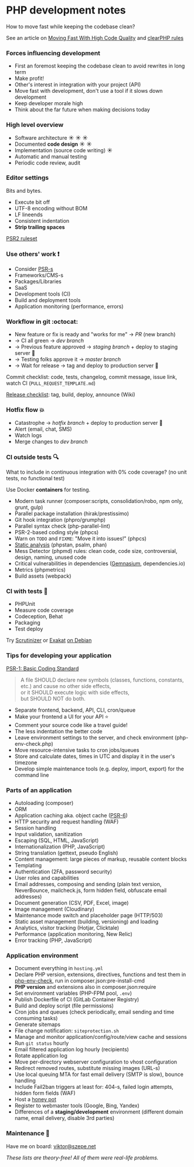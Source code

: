 # PHP development notes

How to move fast while keeping the codebase clean?

See an article on [Moving Fast With High Code Quality](https://engineering.quora.com/Moving-Fast-With-High-Code-Quality)
and [clearPHP rules](https://github.com/dseguy/clearPHP)

### Forces influencing development

- First an foremost keeping the codebase clean to avoid rewrites in long term
- Make profit!
- Other's interest in integration with your project (API)
- Move fast with development, don't use a tool if it slows down development
- Keep developer morale high
- Think about the far future when making decisions today

### High level overview

- Software architecture :sunny: :sunny: :sunny:
- Documented **code design** :sunny: :sunny:
- Implementation (source code writing) :sunny:
- Automatic and manual testing
- Periodic code review, audit

### Editor settings

Bits and bytes.

- Execute bit off
- UTF-8 encoding without BOM
- LF lineends
- Consistent indentation
- **Strip trailing spaces**

[PSR2 ruleset](https://github.com/squizlabs/PHP_CodeSniffer/blob/master/src/Standards/PSR2/ruleset.xml)

### Use others' work :exclamation:

- Consider [PSR-s](http://www.php-fig.org/psr/)
- Frameworks/CMS-s
- Packages/Libraries
- SaaS
- Development tools (CI)
- Build and deployment tools
- Application monitoring (performance, errors)

### Workflow in git :octocat:

- New feature or fix is ready and "works for me" → _PR_ (new branch)
- → CI all green → _dev branch_
- → Previous feature approved → _staging branch_ + deploy to staging server :ship:
- → Testing folks approve it → _master branch_
- → Wait for release → tag and deploy to production server :ship:

Commit checklist:
code, tests, changelog, commit message, issue link, watch CI (`PULL_REQUEST_TEMPLATE.md`)

[Release checklist](https://make.wordpress.org/cli/handbook/release-checklist/):
tag, build, deploy, announce (Wiki)

### Hotfix flow :boom:

- Catastrophe → _hotfix branch_ + deploy to production server :ship:
- Alert (email, chat, SMS)
- Watch logs
- Merge changes to _dev branch_

### CI outside tests :mag:

What to include in continuous integration with 0% code coverage?
(no unit tests, no functional test)

Use Docker **containers** for testing.

- Modern task runner (composer:scripts, consolidation/robo, npm only, grunt, gulp)
- Parallel package installation (hirak/prestissimo)
- Git hook integration (phpro/grumphp)
- Parallel syntax check (php-parallel-lint)
- PSR-2-based coding style (phpcs)
- Warn on `TODO` and `FIXME`: "Move it into issues!" (phpcs)
- [Static analysis](https://www.youtube.com/watch?v=majpU-_ShB0) (phpstan, psalm, phan)
- Mess Detector (phpmd) rules: clean code, code size, controversial, design, naming, unused code
- Critical vulnerabilities in dependencies ([Gemnasium](https://gemnasium.com/), dependencies.io)
- Metrics (phpmetrics)
- Build assets (webpack)

### CI with tests :mag_right:

- PHPUnit
- Measure code coverage
- Codeception, Behat
- Packaging
- Test deploy

Try [Scrutinizer](https://scrutinizer-ci.com/) or [Exakat](https://www.exakat.io/)
[on Debian](https://exakat.readthedocs.io/en/latest/Installation.html#quick-installation-with-debian-ubuntu)

### Tips for developing your application

[PSR-1: Basic Coding Standard](http://www.php-fig.org/psr/psr-1/)

> A file SHOULD declare new symbols (classes, functions, constants, etc.) and cause no other side effects,  
> or it SHOULD execute logic with side effects,  
> but SHOULD NOT do both.

- Separate frontend, backend, API, CLI, cron/queue
- Make your frontend a UI for your API :star:
- Comment your source code like a travel guide!
- The less indentation the better code
- Leave environment settings to the server, and check environment (php-env-check.php)
- Move resource-intensive tasks to cron jobs/queues
- Store and calculate dates, times in UTC and display it in the user's timezone
- Develop simple maintenance tools (e.g. deploy, import, export) for the command line

### Parts of an application

- Autoloading (composer)
- ORM
- Application caching aka. object cache ([PSR-6](https://github.com/php-cache/illuminate-adapter))
- HTTP security and request handling (WAF)
- Session handling
- Input validation, sanitization
- Escaping (SQL, HTML, JavaScript)
- Internationalization (PHP, JavaScript)
- String translation (gettext, pseudo English)
- Content management: large pieces of markup, reusable content blocks
- Templating
- Authentication (2FA, password security)
- User roles and capabilities
- Email addresses, composing and sending
  (plain text version, NeverBounce, mailcheck.js, form hidden field, obfuscate email addresses)
- Document generation (CSV, PDF, Excel, image)
- Image management (Cloudinary)
- Maintenance mode switch and placeholder page (HTTP/503)
- Static asset management (building, versioning) and loading
- Analytics, visitor tracking (Hotjar, Clicktale)
- Performance (application monitoring, New Relic)
- Error tracking (PHP, JavaScript)

### Application environment

- Document everything in `hosting.yml`
- Declare PHP version, extensions, directives, functions and test them in
  [php-env-check](https://github.com/szepeviktor/debian-server-tools/blob/master/webserver/php-env-check.php),
  run in composer.json:pre-install-cmd
- **PHP version** and extensions also in composer.json:require
- Set environment variables (PHP-FPM pool, `.env`)
- Publish Dockerfile of CI (GitLab Container Registry)
- Build and deploy script (file permissions)
- Cron jobs and queues (check periodically, email sending and time consuming tasks)
- Generate sitemaps
- File change notification: `siteprotection.sh`
- Manage and monitor application/config/route/view cache and sessions
- Run `git status` hourly
- Email filtered application log hourly (recipients)
- Rotate application log
- Move per-directory webserver configuration to vhost configuration
- Redirect removed routes, substitute missing images (URL-s)
- Use local queuing MTA for fast email delivery (SMTP is slow), bounce handling
- Include Fail2ban triggers at least for: 404-s, failed login attempts, hidden form fields (WAF)
- Host a [honey pot](http://www.projecthoneypot.org/faq.php#c)
- Register to webmaster tools (Google, Bing, Yandex)
- Differences of a **staging/development** environment (different domain name, email delivery, disable 3rd parties)

### Maintenance :wrench:

Have me on board: viktor@szepe.net

*These lists are theory-free! All of them were real-life problems.*
